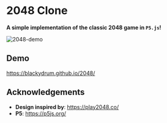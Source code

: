 # 2048 Clone

**A simple implementation of the classic 2048 game in `P5.js`!**

![2048-demo](https://github.com/BlackyDrum/2048/assets/111639941/0314b434-f2fe-45ed-94ec-0a8c3a05aa94)


## Demo
https://blackydrum.github.io/2048/

## Acknowledgements
- **Design inspired by**: https://play2048.co/
- **P5**: https://p5js.org/
